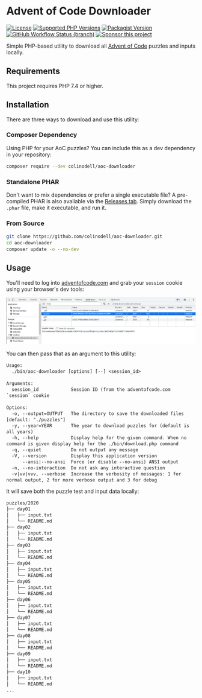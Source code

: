 # Advent of Code Downloader

[![License](https://img.shields.io/github/license/colinodell/aoc-downloader?style=flat-square)](https://github.com/colinodell/aoc-downloader/blob/main/LICENSE.md)
[![Supported PHP Versions](https://img.shields.io/packagist/php-v/colinodell/aoc-downloader?style=flat-square)](https://packagist.org/packages/colinodell/aoc-downloader)
[![Packagist Version](https://img.shields.io/packagist/v/colinodell/aoc-downloader?style=flat-square)](https://packagist.org/packages/colinodell/aoc-downloader)
[![GitHub Workflow Status (branch)](https://img.shields.io/github/workflow/status/colinodell/aoc-downloader/CI/main?style=flat-square)](https://github.com/colinodell/aoc-downloader/actions/workflows/ci.yml)
[![Sponsor this project](https://img.shields.io/badge/sponsor%20this%20package-%E2%9D%A4-ff69b4.svg?style=flat-square)](https://github.com/sponsors/colinodell)

Simple PHP-based utility to download all [Advent of Code](https://adventofcode.com/) puzzles and inputs locally.

## Requirements

This project requires PHP 7.4 or higher.

## Installation

There are three ways to download and use this utility:

### Composer Dependency

Using PHP for your AoC puzzles? You can include this as a dev dependency in your repository:

```bash
composer require --dev colinodell/aoc-downloader
```

### Standalone PHAR

Don't want to mix dependencies or prefer a single executable file?
A pre-compiled PHAR is also available via the [Releases tab](https://github.com/colinodell/aoc-downloader/releases).
Simply download the `.phar` file, make it executable, and run it.

### From Source

```bash
git clone https://github.com/colinodell/aoc-downloader.git
cd aoc-downloader
composer update -o --no-dev
```

## Usage

You'll need to log into [adventofcode.com](https://adventofcode.com/) and grab your `session` cookie using your browser's dev tools:

![](session-cookie.png)

You can then pass that as an argument to this utility:

```
Usage:
  ./bin/aoc-downloader [options] [--] <session_id>

Arguments:
  session_id            Session ID (from the adventofcode.com `session` cookie

Options:
  -o, --output=OUTPUT   The directory to save the downloaded files [default: "./puzzles"]
  -y, --year=YEAR       The year to download puzzles for (default is all years)
  -h, --help            Display help for the given command. When no command is given display help for the ./bin/download.php command
  -q, --quiet           Do not output any message
  -V, --version         Display this application version
      --ansi|--no-ansi  Force (or disable --no-ansi) ANSI output
  -n, --no-interaction  Do not ask any interactive question
  -v|vv|vvv, --verbose  Increase the verbosity of messages: 1 for normal output, 2 for more verbose output and 3 for debug
```

It will save both the puzzle test and input data locally:

```
puzzles/2020
├── day01
│   ├── input.txt
│   └── README.md
├── day02
│   ├── input.txt
│   └── README.md
├── day03
│   ├── input.txt
│   └── README.md
├── day04
│   ├── input.txt
│   └── README.md
├── day05
│   ├── input.txt
│   └── README.md
├── day06
│   ├── input.txt
│   └── README.md
├── day07
│   ├── input.txt
│   └── README.md
├── day08
│   ├── input.txt
│   └── README.md
├── day09
│   ├── input.txt
│   └── README.md
├── day10
│   ├── input.txt
│   └── README.md
...
```
